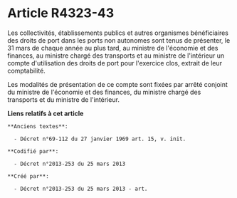 # Article R4323-43

Les collectivités, établissements publics et autres organismes bénéficiaires des droits de port dans les ports non autonomes
sont tenus de présenter, le 31 mars de chaque année au plus tard, au ministre de l'économie et des finances, au ministre
chargé des transports et au ministre de l'intérieur un compte d'utilisation des droits de port pour l'exercice clos, extrait
de leur comptabilité.

Les modalités de présentation de ce compte sont fixées par arrêté conjoint du ministre de l'économie et des finances, du
ministre chargé des transports et du ministre de l'intérieur.

**Liens relatifs à cet article**

	**Anciens textes**:

	  - Décret n°69-112 du 27 janvier 1969 art. 15, v. init.

	**Codifié par**:

	  - Décret n°2013-253 du 25 mars 2013

	**Créé par**:

	  - Décret n°2013-253 du 25 mars 2013 - art.
